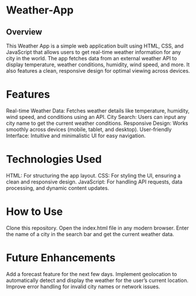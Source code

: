 # Weather-App

## Overview
This Weather App is a simple web application built using HTML, CSS, and JavaScript that allows users to get real-time weather information for any city in the world. The app fetches data from an external weather API to display temperature, weather conditions, humidity, wind speed, and more. It also features a clean, responsive design for optimal viewing across devices.

# Features
Real-time Weather Data: Fetches weather details like temperature, humidity, wind speed, and conditions using an API.
City Search: Users can input any city name to get the current weather conditions.
Responsive Design: Works smoothly across devices (mobile, tablet, and desktop).
User-friendly Interface: Intuitive and minimalistic UI for easy navigation.
# Technologies Used
HTML: For structuring the app layout.
CSS: For styling the UI, ensuring a clean and responsive design.
JavaScript: For handling API requests, data processing, and dynamic content updates.
# How to Use
Clone this repository.
Open the index.html file in any modern browser.
Enter the name of a city in the search bar and get the current weather data.
# Future Enhancements
Add a forecast feature for the next few days.
Implement geolocation to automatically detect and display the weather for the user’s current location.
Improve error handling for invalid city names or network issues.
